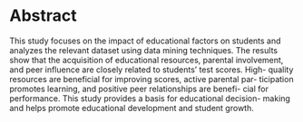 <h1>Abstract</h1>

This study focuses on the impact of educational factors on students and analyzes the relevant dataset using data mining techniques. The results show that the acquisition of educational resources, parental involvement, and peer influence are closely related to students’ test scores. High- quality resources are beneficial for improving scores, active parental par- ticipation promotes learning, and positive peer relationships are benefi- cial for performance. This study provides a basis for educational decision- making and helps promote educational development and student growth.
